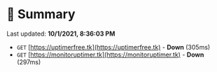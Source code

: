 # 📖 Summary
Last updated: **10/1/2021, 8:36:03 PM**

- `GET` [https://uptimerfree.tk](https://uptimerfree.tk) - **Down** (305ms)
- `GET` [https://monitoruptimer.tk](https://monitoruptimer.tk) - **Down** (297ms)
